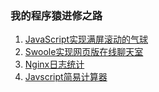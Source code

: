 ### 我的程序猿进修之路

1. [JavaScript实现满屏滚动的气球](/ball)
2. [Swoole实现网页版在线聊天室](/web-chat-swoole)
3. [Nginx日志统计](/nginx-log-statistics)
4. [Javscript简易计算器](/Calculator)

